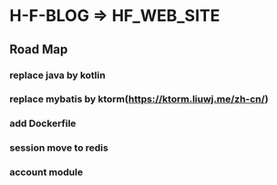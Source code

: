 # H-F-BLOG => HF_WEB_SITE

##  Road Map

### replace java by kotlin
### replace mybatis by ktorm(https://ktorm.liuwj.me/zh-cn/) 
### add Dockerfile
### session move to redis
### account module
###
